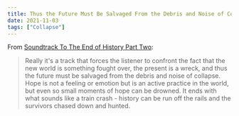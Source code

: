 ```yaml
---
title: Thus the Future Must Be Salvaged From the Debris and Noise of Collapse
date: 2021-11-03
tags: ["Collapse"]
---
```


From [Soundtrack To The End of History Part Two](https://thehaunt.substack.com/p/soundtrack-to-the-end-of-history-28f):

<!--x-->

> Really it's a track that forces the listener to confront the fact that the new world is something fought over, the present is a wreck, and thus the future must be salvaged from the debris and noise of collapse. Hope is not a feeling or emotion but is an active practice in the world, but even so small moments of hope can be drowned. It ends with what sounds like a train crash - history can be run off the rails and the survivors chased down and hunted.
